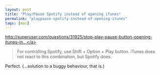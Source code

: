```yaml
---
layout: post
title: "Play/Pause Spotify instead of opening iTunes"
permalink: "playpause-spotify-instead-of-opening-itunes"
tags: [mac]
---
```


<a href="http://superuser.com/questions/31925/stop-play-pause-button-opening-itunes-in-snow-leopard">http://superuser.com/questions/31925/stop-play-pause-button-opening-itunes-in...</a>
<blockquote class="posterous_short_quote">For controlling Spotify, use Shift + Option + Play button. iTunes does not react to this combination, but Spotify does.</blockquote>
Perfect. (…solution to a buggy behaviour, that is.)
